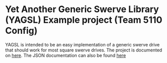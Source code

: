 # Yet Another Generic Swerve Library (YAGSL) Example project (Team 5110 Config)

YAGSL is intended to be an easy implementation of a generic swerve drive that should work for most
square swerve drives. The project is documented
on [here](https://github.com/BroncBotz3481/YAGSL/wiki). The JSON documentation can also be
found [here](docs/START.md)
